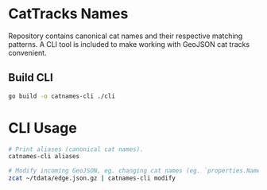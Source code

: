 # CatTracks Names

Repository contains canonical cat names and their respective matching patterns.
A CLI tool is included to make working with GeoJSON cat tracks convenient.

## Build CLI

```sh
go build -o catnames-cli ./cli
```

# CLI Usage

```sh
# Print aliases (canonical cat names).
catnames-cli aliases

# Modify incoming GeoJSON, eg. changing cat names (eg. `properties.Name` values) to their aliases.
zcat ~/tdata/edge.json.gz | catnames-cli modify
```
